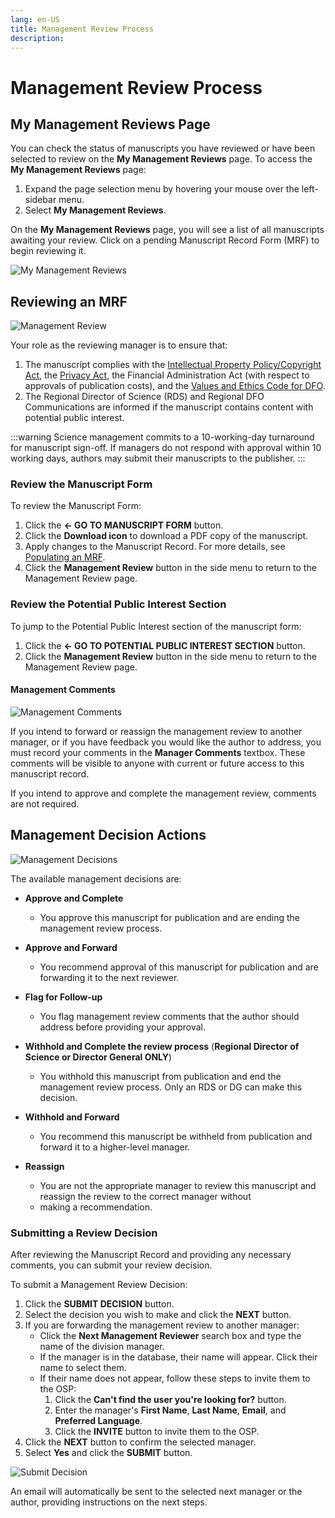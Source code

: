 ```yaml
---
lang: en-US
title: Management Review Process
description:
---
```


# Management Review Process

## My Management Reviews Page

You can check the status of manuscripts you have reviewed or have been selected to review on the **My Management Reviews** page.
To access the **My Management Reviews** page:

1. Expand the page selection menu by hovering your mouse over the left-sidebar menu.
2. Select **My Management Reviews**.

On the **My Management Reviews** page, you will see a list of all manuscripts awaiting your review. Click on a pending Manuscript Record Form (MRF) to begin reviewing it.

![My Management Reviews](/images/publication-process/my_management_reviews.png)

## Reviewing an MRF

![Management Review](/images/publication-process/management_review.png)

Your role as the reviewing manager is to ensure that:

1. The manuscript complies with the [Intellectual Property Policy/Copyright Act](https://www.dfo-mpo.gc.ca/terms-avis/copyright-droits-eng.htm), the [Privacy Act](https://www.priv.gc.ca/en/privacy-topics/privacy-laws-in-canada/the-privacy-act/pa_brief/), the Financial Administration Act (with respect to approvals of publication costs), and the [Values and Ethics Code for DFO](https://www.dfo-mpo.gc.ca/reports-rapports/vicr-virc/vicr-virc2012-eng.htm).
2. The Regional Director of Science (RDS) and Regional DFO Communications are informed if the manuscript contains content with potential public interest.

:::warning
Science management commits to a 10-working-day turnaround for manuscript sign-off. If managers do not respond with approval within 10 working days, authors may submit their manuscripts to the publisher.
:::

### Review the Manuscript Form

To review the Manuscript Form:

1. Click the **<- GO TO MANUSCRIPT FORM** button.
2. Click the **Download icon** to download a PDF copy of the manuscript.
3. Apply changes to the Manuscript Record. For more details, see [Populating an MRF](/en/publication-process/manuscript-record-form.md).
4. Click the **Management Review** button in the side menu to return to the Management Review page.

### Review the Potential Public Interest Section

To jump to the Potential Public Interest section of the manuscript form:

1. Click the **<- GO TO POTENTIAL PUBLIC INTEREST SECTION** button.
2. Click the **Management Review** button in the side menu to return to the Management Review page.

#### Management Comments

![Management Comments](/images/publication-process/management_comments.png)

If you intend to forward or reassign the management review to another manager, or if you have feedback you would like the author to address, you must record your comments in the **Manager Comments** textbox. These comments will be visible to anyone with current or future access to this manuscript record.

If you intend to approve and complete the management review, comments are not required.

## Management Decision Actions

![Management Decisions](/images/publication-process/decision.png)

The available management decisions are:

- **Approve and Complete**
  - You approve this manuscript for publication and are ending the management review process.

- **Approve and Forward**
  - You recommend approval of this manuscript for publication and are forwarding it to the next reviewer.

- **Flag for Follow-up**
  - You flag management review comments that the author should address before providing your approval.

- **Withhold and Complete the review process** (**Regional Director of Science or Director General ONLY**)
  - You withhold this manuscript from publication and end the management review process. Only an RDS or DG can make this decision.

- **Withhold and Forward**
  - You recommend this manuscript be withheld from publication and forward it to a higher-level manager.

- **Reassign**
  - You are not the appropriate manager to review this manuscript and reassign the review to the correct manager without
  - making a recommendation.

### Submitting a Review Decision

After reviewing the Manuscript Record and providing any necessary comments, you can submit your review decision.

To submit a Management Review Decision:

1. Click the **SUBMIT DECISION** button.
2. Select the decision you wish to make and click the **NEXT** button.
3. If you are forwarding the management review to another manager:
   - Click the **Next Management Reviewer** search box and type the name of the division manager.
   - If the manager is in the database, their name will appear. Click their name to select them.
   - If their name does not appear, follow these steps to invite them to the OSP:
     1. Click the **Can't find the user you're looking for?** button.
     2. Enter the manager's **First Name**, **Last Name**, **Email**, and **Preferred Language**.
     3. Click the **INVITE** button to invite them to the OSP.
4. Click the **NEXT** button to confirm the selected manager.
5. Select **Yes** and click the **SUBMIT** button.

![Submit Decision](/images/publication-process/submit_decision.png)

An email will automatically be sent to the selected next manager or the author, providing instructions on the next steps.